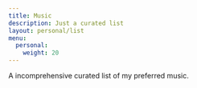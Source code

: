 ```yaml
---
title: Music
description: Just a curated list
layout: personal/list
menu:
  personal:
    weight: 20
---
```


A incomprehensive curated list of my preferred music.
